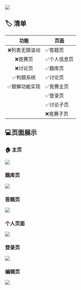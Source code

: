 ![](https://cdn.jsdelivr.net/gh/Alanyaeer/ImgSummary@master/img/202402011453818.webp)

## :label: 清单

|              功能              | 页面                         |
| :----------------------------: | ---------------------------- |
|        :x:列表无限滚动         | :white_check_mark:答题页     |
|           :x:竞赛页            | :white_check_mark:个人信息页 |
|           :x:讨论页            | :white_check_mark:题库页     |
|   :white_check_mark:判题系统   | :white_check_mark:讨论页     |
| :white_check_mark:题解功能实现 | :white_check_mark:竞赛主页   |
|                                | :white_check_mark:登录页     |
|                                | :white_check_mark:讨论子页   |
|                                | :x:竞赛子页                  |



## 💻页面展示

### :house: 主页

![](https://cdn.jsdelivr.net/gh/Alanyaeer/ImgSummary@master/img/202402011510998.webp)

### 题库页



![](https://cdn.jsdelivr.net/gh/Alanyaeer/ImgSummary@master/img/202402011511769.webp)



### 答题页

![](https://cdn.jsdelivr.net/gh/Alanyaeer/ImgSummary@master/img/202402011511756.webp)



### 个人页面

![](https://cdn.jsdelivr.net/gh/Alanyaeer/ImgSummary@master/img/202402011511495.webp)



### 登录页

![](https://cdn.jsdelivr.net/gh/Alanyaeer/ImgSummary@master/img/202402011515373.webp)



### 编辑页

![](https://cdn.jsdelivr.net/gh/Alanyaeer/ImgSummary@master/img/202402011515349.webp)

